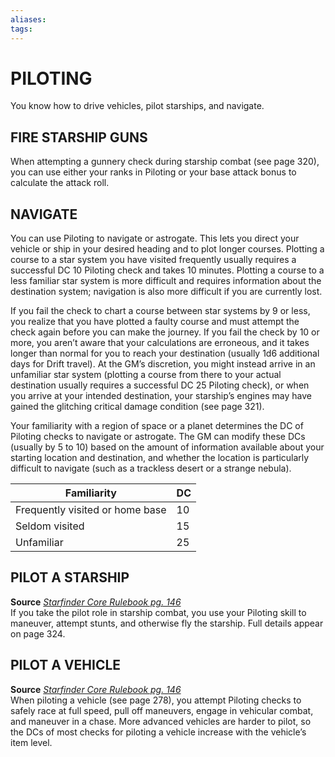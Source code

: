 ```yaml
---
aliases: 
tags: 
---
```

# PILOTING 
You know how to drive vehicles, pilot starships, and navigate.

## FIRE STARSHIP GUNS

When attempting a gunnery check during starship combat (see page 320), you can use either your ranks in Piloting or your base attack bonus to calculate the attack roll.

## NAVIGATE

You can use Piloting to navigate or astrogate. This lets you direct your vehicle or ship in your desired heading and to plot longer courses. Plotting a course to a star system you have visited frequently usually requires a successful DC 10 Piloting check and takes 10 minutes. Plotting a course to a less familiar star system is more difficult and requires information about the destination system; navigation is also more difficult if you are currently lost.  
  
If you fail the check to chart a course between star systems by 9 or less, you realize that you have plotted a faulty course and must attempt the check again before you can make the journey. If you fail the check by 10 or more, you aren’t aware that your calculations are erroneous, and it takes longer than normal for you to reach your destination (usually 1d6 additional days for Drift travel). At the GM’s discretion, you might instead arrive in an unfamiliar star system (plotting a course from there to your actual destination usually requires a successful DC 25 Piloting check), or when you arrive at your intended destination, your starship’s engines may have gained the glitching critical damage condition (see page 321).  
  
Your familiarity with a region of space or a planet determines the DC of Piloting checks to navigate or astrogate. The GM can modify these DCs (usually by 5 to 10) based on the amount of information available about your starting location and destination, and whether the location is particularly difficult to navigate (such as a trackless desert or a strange nebula).

| Familiarity                     | DC  |
| ------------------------------- | --- |
| Frequently visited or home base | 10  |
| Seldom visited                  | 15  |
| Unfamiliar                      | 25    |

## PILOT A STARSHIP

**Source** [_Starfinder Core Rulebook pg. 146_](https://paizo.com/products/btpy9ssr?Starfinder-Core-Rulebook)  
If you take the pilot role in starship combat, you use your Piloting skill to maneuver, attempt stunts, and otherwise fly the starship. Full details appear on page 324.

## PILOT A VEHICLE

**Source** [_Starfinder Core Rulebook pg. 146_](https://paizo.com/products/btpy9ssr?Starfinder-Core-Rulebook)  
When piloting a vehicle (see page 278), you attempt Piloting checks to safely race at full speed, pull off maneuvers, engage in vehicular combat, and maneuver in a chase. More advanced vehicles are harder to pilot, so the DCs of most checks for piloting a vehicle increase with the vehicle’s item level.
